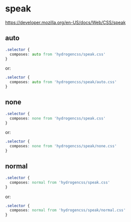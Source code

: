 # speak

https://developer.mozilla.org/en-US/docs/Web/CSS/speak

## auto
```css
.selector {
  composes: auto from 'hydrogencss/speak.css'
}
```

or:
```css
.selector {
  composes: auto from 'hydrogencss/speak/auto.css'
}
```

## none
```css
.selector {
  composes: none from 'hydrogencss/speak.css'
}
```

or:
```css
.selector {
  composes: none from 'hydrogencss/speak/none.css'
}
```

## normal
```css
.selector {
  composes: normal from 'hydrogencss/speak.css'
}
```

or:
```css
.selector {
  composes: normal from 'hydrogencss/speak/normal.css'
}
```

